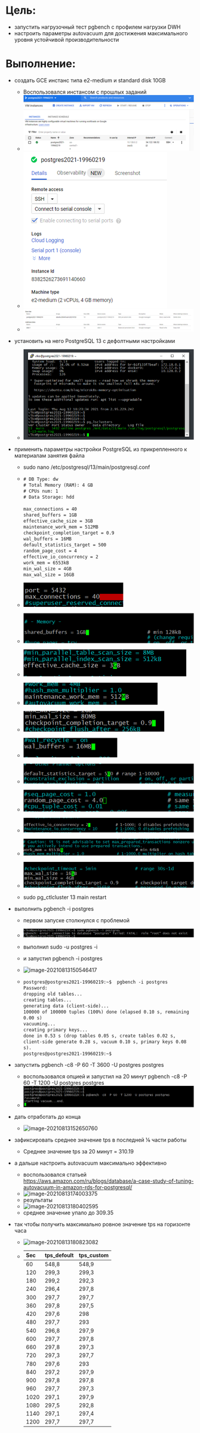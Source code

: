 # Цель:

- запустить нагрузочный тест pgbench с профилем нагрузки DWH
- настроить параметры autovacuum для достижения максимального уровня устойчивой производительности

# Выполнение:

- создать GCE инстанс типа e2-medium и standard disk 10GB

  - Воспользовался инстансом с прошлых заданий
  - ![image-20210813131248964](Untitled.assets/image-20210813131248964.png)
  - ![image-20210813132639618](Untitled.assets/image-20210813132639618.png)
  - ![image-20210813132714156](Untitled.assets/image-20210813132714156.png)

- установить на него PostgreSQL 13 с дефолтными настройками

  - ![image-20210813131258211](Untitled.assets/image-20210813131258211.png)

- применить параметры настройки PostgreSQL из прикрепленного к материалам занятия файла

  -  sudo nano /etc/postgresql/13/main/postgresql.conf

  - ```
    # DB Type: dw
    # Total Memory (RAM): 4 GB
    # CPUs num: 1
    # Data Storage: hdd
    
    max_connections = 40
    shared_buffers = 1GB
    effective_cache_size = 3GB
    maintenance_work_mem = 512MB
    checkpoint_completion_target = 0.9
    wal_buffers = 16MB
    default_statistics_target = 500
    random_page_cost = 4
    effective_io_concurrency = 2
    work_mem = 6553kB
    min_wal_size = 4GB
    max_wal_size = 16GB
    ```

  - ![image-20210813131823042](Untitled.assets/image-20210813131823042.png)

  - ![image-20210813131810315](Untitled.assets/image-20210813131810315.png)

  - ![image-20210813132123475](Untitled.assets/image-20210813132123475.png)

  - ![image-20210813132153809](Untitled.assets/image-20210813132153809.png)

  - ![image-20210813132230490](Untitled.assets/image-20210813132230490.png)

  - ![image-20210813132303513](Untitled.assets/image-20210813132303513.png)

  - ![image-20210813132337393](Untitled.assets/image-20210813132337393.png)

  - ![image-20210813132415049](Untitled.assets/image-20210813132415049.png)

  - ![image-20210813132449553](Untitled.assets/image-20210813132449553.png)

  - ![image-20210813132520842](Untitled.assets/image-20210813132520842.png)

  - ![image-20210813132559593](Untitled.assets/image-20210813132559593.png)

  - sudo pg_ctlcluster 13 main restart

- выполнить pgbench -i postgres

  - первом запуске столкнулся с проблемой 

  - ![image-20210813133330667](Untitled.assets/image-20210813133330667.png)

  - выполнил sudo -u postgres -i

  - и запустил pgbench -i postgres

  - ![image-20210813150546417](6%20-%20MVCC,%20vacuum%20%D0%B8%20autovacuum.assets/image-20210813150546417.png)

  - ```
    postgres@postgres2021-19960219:~$  pgbench -i postgres
    Password:
    dropping old tables...
    creating tables...
    generating data (client-side)...
    100000 of 100000 tuples (100%) done (elapsed 0.10 s, remaining 0.00 s)
    vacuuming...
    creating primary keys...
    done in 0.53 s (drop tables 0.05 s, create tables 0.02 s, client-side generate 0.28 s, vacuum 0.10 s, primary keys 0.08 s).
    postgres@postgres2021-19960219:~$
    ```

    

- запустить pgbench -c8 -P 60 -T 3600 -U postgres postgres

  - воспользовался опцией и запустил на 20 минут pgbench -c8 -P 60 -T 1200 -U postgres postgres
  - ![image-20210813140618601](Untitled.assets/image-20210813140618601.png)

- дать отработать до конца
    - ![image-20210813152650760](6%20-%20MVCC,%20vacuum%20%D0%B8%20autovacuum.assets/image-20210813152650760.png)

- зафиксировать среднее значение tps в последней ⅙ части работы

  - Среднее значение tps за 20 минут = 310.19

- а дальше настроить autovacuum максимально эффективно

  - воспользовался статьей https://aws.amazon.com/ru/blogs/database/a-case-study-of-tuning-autovacuum-in-amazon-rds-for-postgresql/
  - ![image-20210813174003375](6%20-%20MVCC,%20vacuum%20%D0%B8%20autovacuum.assets/image-20210813174003375.png)
  - результаты
  - ![image-20210813180402595](6%20-%20MVCC,%20vacuum%20%D0%B8%20autovacuum.assets/image-20210813180402595.png)
  - среднее значение упало до 309.35

- так чтобы получить максимально ровное значение tps на горизонте часа

  - ![image-20210813180823082](6%20-%20MVCC,%20vacuum%20%D0%B8%20autovacuum.assets/image-20210813180823082.png)

  - | Sec  | tps_defoult | tps_custom |
    | ---- | ----------- | ---------- |
    | 60   | 548,8       | 548,9      |
    | 120  | 299,3       | 299,3      |
    | 180  | 299,2       | 292,3      |
    | 240  | 296,4       | 297,8      |
    | 300  | 297,7       | 297,7      |
    | 360  | 297,8       | 297,5      |
    | 420  | 297,6       | 298        |
    | 480  | 297,7       | 293        |
    | 540  | 296,8       | 297,9      |
    | 600  | 297,7       | 297,8      |
    | 660  | 297,8       | 297,3      |
    | 720  | 297,3       | 297,7      |
    | 780  | 297,6       | 293        |
    | 840  | 297,2       | 297,9      |
    | 900  | 297,8       | 297,8      |
    | 960  | 297,7       | 297,3      |
    | 1020 | 297,1       | 297,9      |
    | 1080 | 297,5       | 292,8      |
    | 1140 | 297,1       | 297,4      |
    | 1200 | 297,7       | 297,7      |

